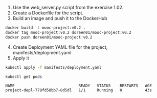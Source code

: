 1. Use the web_server.py script from the exercise 1.02.
2. Create a Dockerfile for the script.
3. Build an image and push it to the DockerHub 
```bash
docker build -t mooc-project:v0.2 .
docker tag mooc-project:v0.2 doreen01/mooc-project:v0.2
docker push doreen01/mooc-project:v0.2
```
4. Create Deployment YAML file for the project, manifests/deployment.yaml
5. Apply it
```bash
kubectl apply -f manifests/deployment.yaml
```

```bash
kubectl get pods
```
```
NAME                            READY   STATUS    RESTARTS   AGE
project-depl-778fd58bb7-8d5dl   1/1     Running   0          43s
```